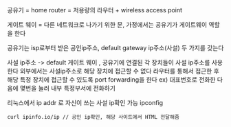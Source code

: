 공유기 = home router = 저용량의 라우터 + wireless access point

게이트 웨이 = 다른 네트워크로 나가기 위한 문, 가정에서는 공유기가 게이트웨이 역할을 한다

공유기는 isp로부터 받은 공인ip주소, default gateway ip주소(사설) 두 가지를 갖는다


사설 ip주소 -> default 게이트 웨이 , 공유기에 연결된 각 장치들이 사설 ip주소를 사용한다
외부에서는 사설ip주소로 해당 장치에 접근할 수 없다
라우터를 통해서 접근한 후 해당 특정 장치에 접근할 수 있도록 port forwarding을 한다
ex) 대표번호로 전화한 다음에 몇번을 눌러 내부 특정부서에 전화하기

리눅스에서
ip addr 로 자신이 쓰는 사설 ip확인 가능
ipconfig
```
curl ipinfo.io/ip // 공인 ip확인, 해당 사이트에서 HTML 전달해줌
```

